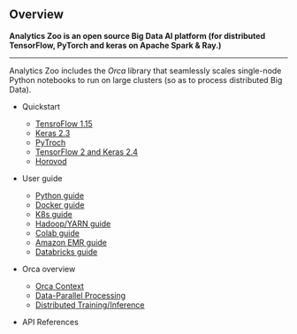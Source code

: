 ## Overview

**Analytics Zoo is an open source Big Data AI platform (for distributed TensorFlow, PyTorch and keras on Apache Spark & Ray.)**
***
Analytics Zoo includes the *Orca* library that seamlessly scales single-node Python notebooks to run on large clusters (so as to process distributed Big Data).  

- Quickstart
  - [TensroFlow 1.15](https://github.com/intel-analytics/analytics-zoo/blob/master/docs/docs/Orca/orca-tf-quickstart.md) 
  - [Keras 2.3](https://github.com/intel-analytics/analytics-zoo/blob/master/docs/docs/Orca/orca-keras-quickstart.md) 
  - [PyTroch](https://github.com/intel-analytics/analytics-zoo/blob/master/docs/docs/Orca/orca-pytorch-quickstart.md) 
  - [TensorFlow 2 and Keras 2.4](https://analytics-zoo.github.io/master/) 
  - [Horovod]() 
 
- User guide
  - [Python guide](https://analytics-zoo.github.io/master/) 
  - [Docker  guide](https://analytics-zoo.github.io/master/) 
  - [K8s guide](https://analytics-zoo.github.io/master/) 
  - [Hadoop/YARN guide](https://analytics-zoo.github.io/master/) 
  - [Colab guide](https://analytics-zoo.github.io/master/) 
  - [Amazon EMR guide](https://analytics-zoo.github.io/master/) 
  - [Databricks guide](https://analytics-zoo.github.io/master/) 

- Orca overview
  - [Orca Context](https://github.com/intel-analytics/analytics-zoo/blob/master/docs/docs/Orca/orca-context.md) 
  - [Data-Parallel Processing](https://github.com/intel-analytics/analytics-zoo/blob/master/docs/docs/Orca/data-parallel-processing.md) 
  - [Distributed Training/Inference](https://github.com/intel-analytics/analytics-zoo/blob/master/docs/docs/Orca/distributed-training-inference.md) 

- API References


